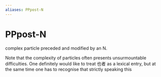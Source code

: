 ```yaml
---
aliases: PPpost-N
---
```

# PPpost-N

complex particle preceded and modified by an N.

Note that the complexity of particles often presents unsurmountable difficulties. One definitely would like to treat 也者 as a lexical entry, but at the same time one has to recognise that strictly speaking this